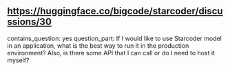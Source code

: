 ## https://huggingface.co/bigcode/starcoder/discussions/30

contains_question: yes
question_part: If I would like to use Starcoder model in an application, what is the best way to run it in the production environment? Also, is there some API that I can call or do I need to host it myself?